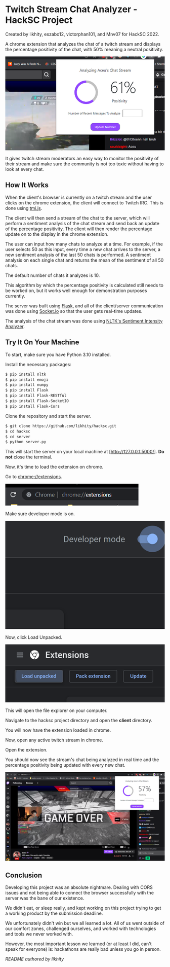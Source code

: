 # Twitch Stream Chat Analyzer - HackSC Project

Created by likhity, eszabo12, victorphan101, and Mnv07 for HackSC 2022.

A chrome extension that analyzes the chat of a twitch stream and displays the percentage positivity of the chat, with 50% meaning a neutral positivity.

![image](/README_assets/stream.PNG)

It gives twitch stream moderators an easy way to monitor the positivity of their stream and make sure the community is not too toxic without having to look at every chat.

## How It Works

When the client's browser is currently on a twitch stream and the user clicks on the chrome extension, the client will connect to Twitch IRC. This is done using [tmi.js](https://tmijs.com/).

The client will then send a stream of the chat to the server, which will perform a sentiment analysis of the chat stream and send back an update of the percentage positivity. The client will then render the percentage update on to the display in the chrome extension.

The user can input how many chats to analyze at a time. For example, if the user selects 50 as this input, every time a new chat arrives to the server, a new sentiment analysis of the last 50 chats is performed. A sentiment analysis on each single chat and returns the mean of the sentiment of all 50 chats.

The default number of chats it analyzes is 10.

This algorithm by which the percentage positivity is calculated still needs to be worked on, but it works well enough for demonstration purposes currently.

The server was built using [Flask](https://flask.palletsprojects.com/en/2.0.x/), and all of the client/server communication was done using [Socket.io](https://socket.io/) so that the user gets real-time updates.

The analysis of the chat stream was done using [NLTK's Sentiment Intensity Analyzer](https://www.nltk.org/howto/sentiment.html).

## Try It On Your Machine

To start, make sure you have Python 3.10 installed.

Install the necessary packages:
```bash
$ pip install nltk
$ pip install emoji
$ pip install numpy
$ pip install Flask
$ pip install Flask-RESTful
$ pip install Flask-SocketIO
$ pip install Flask-Cors
```

Clone the repository and start the server.
```bash
$ git clone https://github.com/likhity/hacksc.git
$ cd hacksc
$ cd server
$ python server.py
```

This will start the server on your local machine at [http://127.0.0.1:5000/]. **Do not** close the terminal.

Now, it's time to load the extension on chrome.

Go to [chrome://extensions](chrome://extensions).

![image](/README_assets/url.PNG)

Make sure developer mode is on.

![image](/README_assets/developer_mode.PNG)

Now, click Load Unpacked.

![image](/README_assets/load_unpacked.PNG)

This will open the file explorer on your computer.

Navigate to the hacksc project directory and open the **client** directory.

You will now have the extension loaded in chrome.

Now, open any active twitch stream in chrome.

Open the extension. 

You should now see the stream's chat being analyzed in real time and the percentage positivity being updated with every new chat.

![image](/README_assets/chrome.PNG)

## Conclusion

Developing this project was an absolute nightmare. Dealing with CORS issues and not being able to connect the browser successfully with the server was the bane of our existence.

We didn't eat, or sleep really, and kept working on this project trying to get a working product by the submission deadline.

We unfortunately didn't win but we all learned a lot. All of us went outside of our comfort zones, challenged ourselves, and worked with technologies and tools we never worked with.

However, the most important lesson we learned (or at least I did, can't speak for everyone) is: 
hackathons are really bad unless you go in person.

*README authored by likhity*
